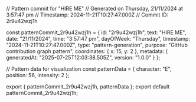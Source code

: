 // Pattern commit for "HIRE ME"
// Generated on Thursday, 21/11/2024 at 3:57:47 pm
// Timestamp: 2024-11-21T10:27:47.000Z
// Commit ID: 2r9u42wzj1h

const patternCommit_2r9u42wzj1h = {
  id: "2r9u42wzj1h",
  text: "HIRE ME",
  date: "21/11/2024",
  time: "3:57:47 pm",
  dayOfWeek: "Thursday",
  timestamp: "2024-11-21T10:27:47.000Z",
  type: "pattern-generation",
  purpose: "GitHub contribution graph pattern",
  coordinates: {
    x: 15,
    y: 2
  },
  metadata: {
    generatedAt: "2025-07-25T12:03:38.505Z",
    version: "1.0.0"
  }
};

// Pattern data for visualization
const patternData = {
  character: "E",
  position: 56,
  intensity: 2
};

export { patternCommit_2r9u42wzj1h, patternData };
export default patternCommit_2r9u42wzj1h;
